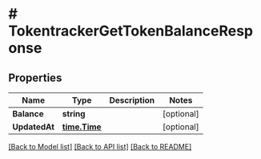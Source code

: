# # TokentrackerGetTokenBalanceResponse


## Properties 


Name | Type | Description | Notes
------------ | ------------- | ------------- | -------------
**Balance**| **string** |   | [optional]
**UpdatedAt**| [**time.Time**](time.Time.md) |   | [optional]


[[Back to Model list]](../../README.md#models) [[Back to API list]](../../README.md#endpoints) [[Back to README]](../../README.md)

